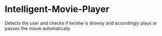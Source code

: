 # Intelligent-Movie-Player
Detects the user and checks if he/she is drowsy and accordingly plays or pauses the movie automatically
